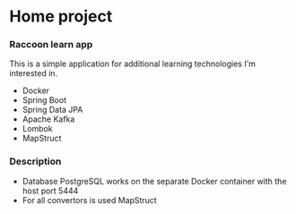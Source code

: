 # Home project

### Raccoon learn app

This is a simple application for additional learning technologies I'm interested in.

* Docker
* Spring Boot
* Spring Data JPA 
* Apache Kafka
* Lombok
* MapStruct

### Description

* Database PostgreSQL works on the separate Docker container with the host port 5444
* For all convertors is used MapStruct